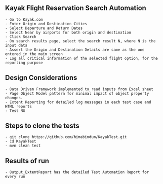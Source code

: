 ## Kayak Flight Reservation Search Automation
    - Go to Kayak.com
    - Enter Origin and Destination Cities
    - Select Departure and Return Dates
    - Select Near by airports for both origin and destination 
    - Click Search
    - On search results page, select the search result N, where N is the input data
    - Assert the Origin and Destination Details are same as the one entered in the main screen
    - Log all critical information of the selected flight option, for the reporting purpose
## Design Considerations
    - Data Driven Framework implemented to read inputs from Excel sheet
    - Page Object Model pattern for minimal impact of object property changes.
    - Extent Reporting for detailed log messages in each test case and HTML reports
    - Test NG
## Steps to clone the tests
    - git clone https://github.com/himabindum/KayakTest.git
    - cd KayakTest
    - mvn clean test
## Results of run
    - Output_ExtentReport has the detailed Test Automation Report for every run
    
    
